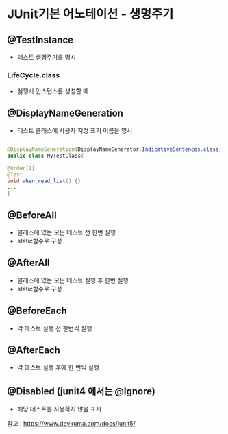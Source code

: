 # JUnit기본 어노테이션 - 생명주기

## @TestInstance
- 테스트 생명주기를 명시
### LifeCycle.class
- 실행시 인스턴스를 생성할 때 
## @DisplayNameGeneration
- 테스트 클래스에 사용자 지정 표기 이름을 명시
```java

@DisplayNameGeneration(DisplayNameGenerator.IndicativeSentences.class)
public class MyTestClass{

@Order(1)
@Test
void when_read_list() {}
...
}
```


## @BeforeAll
- 클래스에 있는 모든 테스트 전 한번 실행
- static함수로 구성
## @AfterAll 
- 클래스에 있는 모든 테스트 실행 후 한번 실행 
- static함수로 구성
## @BeforeEach
- 각 테스트 실행 전 한번씩 실행
## @AfterEach 
- 각 테스트 실행 후에 한 번씩 실행
## @Disabled (junit4 에서는 @Ignore)
- 해당 테스트를 사용하지 않음 표시





참고 : https://www.devkuma.com/docs/junit5/